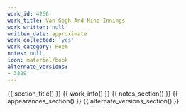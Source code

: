 ```yaml
---
work_id: 4266
work_title: Van Gogh And Nine Innings
work_written: null
written_date: approximate
work_collected: 'yes'
work_category: Poem
notes: null
icon: material/book
alternate_versions:
- 3829
---
```


{{ section_title() }}
{{ work_info() }}
{{ notes_section() }}
{{ appearances_section() }}
{{ alternate_versions_section() }}